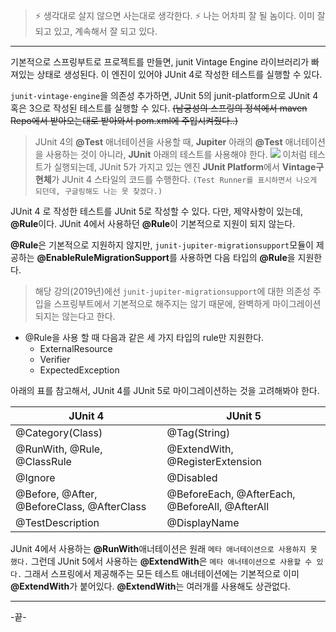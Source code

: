 > ⚡ 생각대로 살지 않으면 사는대로 생각한다.
> ⚡ 나는 어차피 잘 될 놈이다. 이미 잘 되고 있고, 계속해서 잘 되고 있다.

---

기본적으로 스프링부트로 프로젝트를 만들면, junit Vintage Engine 라이브러리가 빠져있는 상태로 생성된다. 
이 엔진이 있어야 JUnit 4로 작성한 테스트를 실행할 수 있다.

`junit-vintage-engine`을 의존성 추가하면, JUnit 5의 junit-platform으로 JUnit 4 혹은 3으로 작성된 테스트를 실행할 수 있다.
~~(남궁성의 스프링의 정석에서 maven Repo에서 받아오는대로 받아와서 pom.xml에 주입시켜줬다..)~~

> JUnit 4의 **@Test** 애너테이션을 사용할 때, **Jupiter** 아래의 **@Test** 애너테이션을 사용하는 것이 아니라, **JUnit** 아래의 테스트를 사용해야 한다.
>![](https://velog.velcdn.com/images/tjdtn4484/post/4c6bae7b-8d1d-470f-bb17-cc93efbcfa0f/image.png)
>이처럼 테스트가 실행되는데, JUnit 5가 가지고 있는 엔진 **JUnit Platform**에서 **Vintage구현체**가 JUnit 4 스타일의 코드를 수행한다.
`(Test Runner를 표시하면서 나오게 되던데, 구글링해도 나는 못 찾겠다.)`

JUnit 4 로 작성한 테스트를 JUnit 5로 작성할 수 있다.
다만, 제약사항이 있는데, **@Rule**이다.
JUnit 4에서 사용하던 **@Rule**이 기본적으로 지원이 되지 않는다.

**@Rule**은 기본적으로 지원하지 않지만, `junit-jupiter-migrationsupport`모듈이 제공하는 **@EnableRuleMigrationSupport**를 사용하면 다음 타입의 **@Rule**을 지원한다.
> 해당 강의(2019년)에선 `junit-jupiter-migrationsupport`에 대한 의존성 주입을 스프링부트에서 기본적으로 해주지는 않기 때문에, 완벽하게 마이그레이션 되지는 않는다고 한다.

* @Rule을 사용 할 때 다음과 같은 세 가지 타입의 rule만 지원한다.
  * ExternalResource
  * Verifier
  * ExpectedException

아래의 표를 참고해서, JUnit 4를 JUnit 5로 마이그레이션하는 것을 고려해봐야 한다.

|**JUnit 4**|**JUnit 5**|
|-|-|
|@Category(Class)|@Tag(String)|
|@RunWith, @Rule, @ClassRule|@ExtendWith, @RegisterExtension|
|@Ignore|@Disabled|
|@Before, @After, @BeforeClass, @AfterClass|@BeforeEach, @AfterEach, @BeforeAll, @AfterAll|
|@TestDescription|@DisplayName|

JUnit 4에서 사용하는 **@RunWith**애너테이션은 원래 `메타 애너테이션으로 사용하지 못 했다.` 
그런데 JUnit 5에서 사용하는 **@ExtendWith**은 `메타 애너테이션으로 사용할 수 있다.` 
그래서 스프링에서 제공해주는 모든 테스트 애너테이션에는 기본적으로 이미 **@ExtendWith**가 붙어있다. 
**@ExtendWith**는 여러개를 사용해도 상관없다.

---
-끝-
